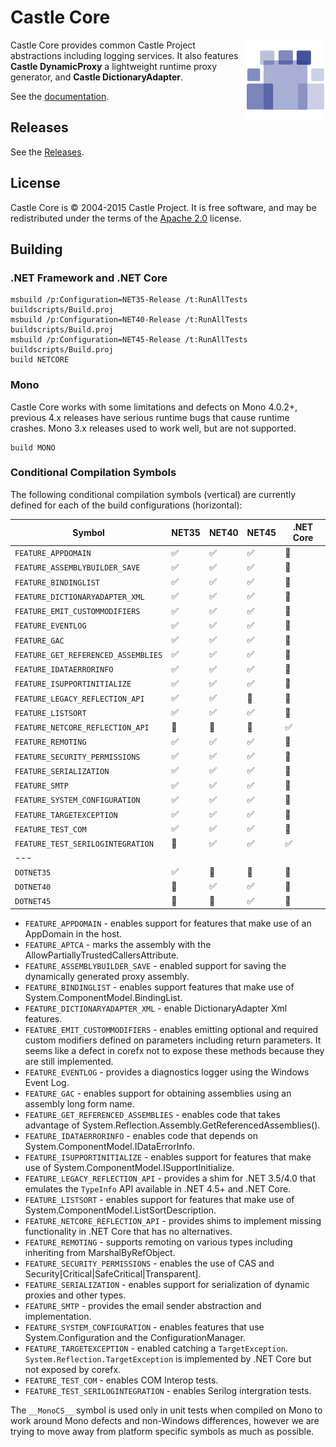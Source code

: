 # Castle Core

<img align="right" src="docs/images/castle-logo.png">

Castle Core provides common Castle Project abstractions including logging services. It also features **Castle DynamicProxy** a lightweight runtime proxy generator, and **Castle DictionaryAdapter**.

See the [documentation](docs/README.md).

## Releases

See the [Releases](https://github.com/castleproject/Core/releases).

## License

Castle Core is &copy; 2004-2015 Castle Project. It is free software, and may be redistributed under the terms of the [Apache 2.0](http://opensource.org/licenses/Apache-2.0) license.

## Building

### .NET Framework and .NET Core

```
msbuild /p:Configuration=NET35-Release /t:RunAllTests buildscripts/Build.proj
msbuild /p:Configuration=NET40-Release /t:RunAllTests buildscripts/Build.proj
msbuild /p:Configuration=NET45-Release /t:RunAllTests buildscripts/Build.proj
build NETCORE
```

### Mono

Castle Core works with some limitations and defects on Mono 4.0.2+, previous 4.x releases have serious runtime bugs that cause runtime crashes. Mono 3.x releases used to work well, but are not supported.

```
build MONO
```

### Conditional Compilation Symbols

The following conditional compilation symbols (vertical) are currently defined for each of the build configurations (horizontal):

Symbol                              | NET35              | NET40              | NET45              | .NET Core
----------------------------------- | ------------------ | ------------------ | ------------------ | ------------------
`FEATURE_APPDOMAIN`                 | :white_check_mark: | :white_check_mark: | :white_check_mark: | :no_entry_sign:
`FEATURE_ASSEMBLYBUILDER_SAVE`      | :white_check_mark: | :white_check_mark: | :white_check_mark: | :no_entry_sign:
`FEATURE_BINDINGLIST`               | :white_check_mark: | :white_check_mark: | :white_check_mark: | :no_entry_sign:
`FEATURE_DICTIONARYADAPTER_XML`     | :white_check_mark: | :white_check_mark: | :white_check_mark: | :no_entry_sign:
`FEATURE_EMIT_CUSTOMMODIFIERS`      | :white_check_mark: | :white_check_mark: | :white_check_mark: | :no_entry_sign:
`FEATURE_EVENTLOG`                  | :white_check_mark: | :white_check_mark: | :white_check_mark: | :no_entry_sign:
`FEATURE_GAC`                       | :white_check_mark: | :white_check_mark: | :white_check_mark: | :no_entry_sign:
`FEATURE_GET_REFERENCED_ASSEMBLIES` | :white_check_mark: | :white_check_mark: | :white_check_mark: | :no_entry_sign:
`FEATURE_IDATAERRORINFO`            | :white_check_mark: | :white_check_mark: | :white_check_mark: | :no_entry_sign:
`FEATURE_ISUPPORTINITIALIZE`        | :white_check_mark: | :white_check_mark: | :white_check_mark: | :no_entry_sign:
`FEATURE_LEGACY_REFLECTION_API`     | :white_check_mark: | :white_check_mark: | :no_entry_sign:    | :no_entry_sign:
`FEATURE_LISTSORT`                  | :white_check_mark: | :white_check_mark: | :white_check_mark: | :no_entry_sign:
`FEATURE_NETCORE_REFLECTION_API`    | :no_entry_sign:    | :no_entry_sign:    | :no_entry_sign:    | :white_check_mark:
`FEATURE_REMOTING`                  | :white_check_mark: | :white_check_mark: | :white_check_mark: | :no_entry_sign:
`FEATURE_SECURITY_PERMISSIONS`      | :white_check_mark: | :white_check_mark: | :white_check_mark: | :no_entry_sign:
`FEATURE_SERIALIZATION`             | :white_check_mark: | :white_check_mark: | :white_check_mark: | :no_entry_sign:
`FEATURE_SMTP`                      | :white_check_mark: | :white_check_mark: | :white_check_mark: | :no_entry_sign:
`FEATURE_SYSTEM_CONFIGURATION`      | :white_check_mark: | :white_check_mark: | :white_check_mark: | :no_entry_sign:
`FEATURE_TARGETEXCEPTION`           | :white_check_mark: | :white_check_mark: | :white_check_mark: | :no_entry_sign:
`FEATURE_TEST_COM`                  | :white_check_mark: | :white_check_mark: | :white_check_mark: | :no_entry_sign:
`FEATURE_TEST_SERILOGINTEGRATION`   | :no_entry_sign:    | :white_check_mark: | :white_check_mark: | :white_check_mark:
---                                 |                    |                    |                    | 
`DOTNET35`                          | :white_check_mark: | :no_entry_sign:    | :no_entry_sign:    | :no_entry_sign:
`DOTNET40`                          | :no_entry_sign:    | :white_check_mark: | :white_check_mark: | :no_entry_sign:
`DOTNET45`                          | :no_entry_sign:    | :no_entry_sign:    | :white_check_mark: | :no_entry_sign:

* `FEATURE_APPDOMAIN` - enables support for features that make use of an AppDomain in the host.
* `FEATURE_APTCA` - marks the assembly with the AllowPartiallyTrustedCallersAttribute.
* `FEATURE_ASSEMBLYBUILDER_SAVE` - enabled support for saving the dynamically generated proxy assembly.
* `FEATURE_BINDINGLIST` - enables support features that make use of System.ComponentModel.BindingList.
* `FEATURE_DICTIONARYADAPTER_XML` - enable DictionaryAdapter Xml features.
* `FEATURE_EMIT_CUSTOMMODIFIERS` - enables emitting optional and required custom modifiers defined on parameters including return parameters. It seems like a defect in corefx not to expose these methods because they are still implemented.
* `FEATURE_EVENTLOG` - provides a diagnostics logger using the Windows Event Log.
* `FEATURE_GAC` - enables support for obtaining assemblies using an assembly long form name.
* `FEATURE_GET_REFERENCED_ASSEMBLIES` - enables code that takes advantage of System.Reflection.Assembly.GetReferencedAssemblies().
* `FEATURE_IDATAERRORINFO` - enables code that depends on System.ComponentModel.IDataErrorInfo.
* `FEATURE_ISUPPORTINITIALIZE` - enables support for features that make use of System.ComponentModel.ISupportInitialize.
* `FEATURE_LEGACY_REFLECTION_API` - provides a shim for .NET 3.5/4.0 that emulates the `TypeInfo` API available in .NET 4.5+ and .NET Core.
* `FEATURE_LISTSORT` - enables support for features that make use of System.ComponentModel.ListSortDescription.
* `FEATURE_NETCORE_REFLECTION_API` - provides shims to implement missing functionality in .NET Core that has no alternatives.
* `FEATURE_REMOTING` - supports remoting on various types including inheriting from MarshalByRefObject.
* `FEATURE_SECURITY_PERMISSIONS` - enables the use of CAS and Security[Critical|SafeCritical|Transparent].
* `FEATURE_SERIALIZATION` - enables support for serialization of dynamic proxies and other types.
* `FEATURE_SMTP` - provides the email sender abstraction and implementation.
* `FEATURE_SYSTEM_CONFIGURATION` - enables features that use System.Configuration and the ConfigurationManager.
* `FEATURE_TARGETEXCEPTION` - enabled catching a `TargetException`. `System.Reflection.TargetException` is implemented by .NET Core but not exposed by corefx.
* `FEATURE_TEST_COM` - enables COM Interop tests.
* `FEATURE_TEST_SERILOGINTEGRATION` - enables Serilog intergration tests.

The `__MonoCS__` symbol is used only in unit tests when compiled on Mono to work around Mono defects and non-Windows differences,
however we are trying to move away from platform specific symbols as much as possible.
